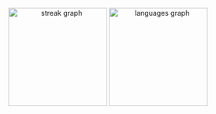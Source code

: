 <br clear="both">

<div align="center">
  <img src="https://streak-stats.demolab.com?user=jav1212&locale=en&mode=daily&theme=github_dark&hide_border=false&border_radius=15&date_format=M%20j%5B,%20Y%5D&order=3" height="200" alt="streak graph"  />
  <img src="https://github-readme-stats.vercel.app/api/top-langs?username=jav1212&locale=en&hide_title=false&layout=compact&card_width=320&langs_count=7&theme=github_dark&hide_border=true&order=2" height="200" alt="languages graph"  />
</div>

###

<br clear="both">

###
